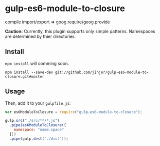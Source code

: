gulp-es6-module-to-closure
==========================

compile import/export => goog.require/goog.provide

__Caution:__ Currently, this plugin supports only simple patterns.
Namespaces are determined by thier directories.


## Install

`npm install` will comming soon.
```shell
npm install --save-dev git://github.com/jinjor/gulp-es6-module-to-closure.git#master
```


## Usage

Then, add it to your `gulpfile.js`:

```javascript
var es6ModuleToClosure = require("gulp-es6-module-to-closure");

gulp.src("./src/**/*.js")
  .pipe(es6ModuleToClosure({
    namespace: "name.space"
  }))
  .pipe(gulp.dest("./dist"));
```


